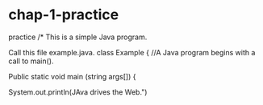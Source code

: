 # chap-1-practice
practice
/*
This is a simple Java program.

Call this file example.java.
class Example {
//A Java program begins with a call to main().

Public static void main (string args[]) {

System.out.println(JAva drives the Web.")
